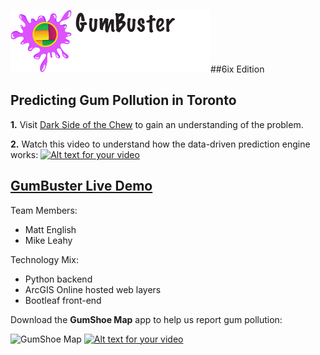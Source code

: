 ![GumShoe Map](https://github.com/EsriCanada/TechTrek_Idol_2016/blob/master/GeeBees/app/assets/img/Gumbuster3.png)##6ix Edition 

## Predicting Gum Pollution in Toronto

**1.** Visit [Dark Side of the Chew](http://www.darksideofthechew.com/) to gain an understanding of the problem.

**2.** Watch this video to understand how the data-driven prediction engine works:
[![Alt text for your video](http://i3.ytimg.com/vi/8dVYK2yGOzI/hqdefault.jpg)](https://youtu.be/8dVYK2yGOzI)

## [GumBuster Live Demo](https://mgleahy.github.io/TechTrek_Idol_2016/GeeBees/app/)

Team Members:

* Matt English
* Mike Leahy

Technology Mix:

* Python backend
* ArcGIS Online hosted web layers
* Bootleaf front-end

Download the **GumShoe Map** app to help us report gum pollution:

![GumShoe Map](https://mgleahy.github.io/TechTrek_Idol_2016/GeeBees/app/assets/img/srclayericon.png)  [![Alt text for your video](https://linkmaker.itunes.apple.com/assets/shared/badges/en-us/appstore-lrg-25178aeef6eb6b83b96f5f2d004eda3bffbb37122de64afbaef7107b384a4132.svg)](https://itunes.apple.com/us/app/gumshoe-map/id931582747?mt=8)
